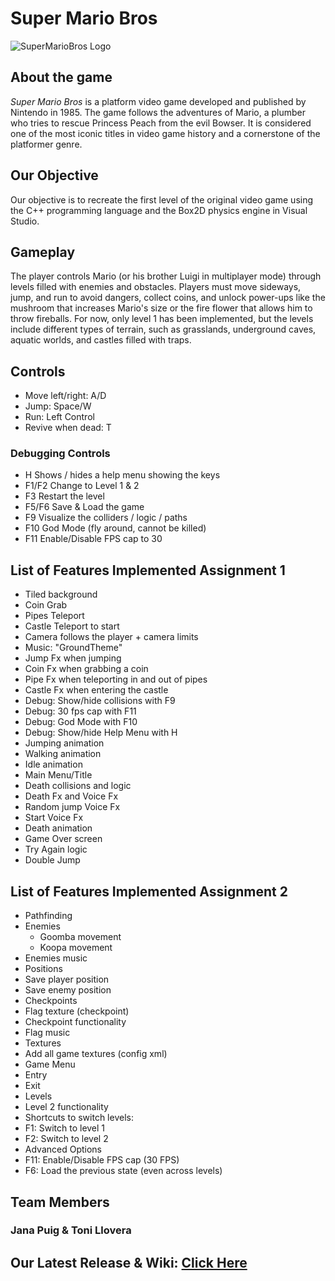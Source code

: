 # Super Mario Bros 
![SuperMarioBros Logo](https://upload.wikimedia.org/wikipedia/commons/2/2b/Super_Mario_Bros._Logo.svg)

## About the game
_Super Mario Bros_ is a platform video game developed and published by Nintendo in 1985. The game follows the adventures of Mario, a plumber who tries to rescue Princess Peach from the evil Bowser. It is considered one of the most iconic titles in video game history and a cornerstone of the platformer genre.

## Our Objective
Our objective is to recreate the first level of the original video game using the C++ programming language and the Box2D physics engine in Visual Studio.

## Gameplay
The player controls Mario (or his brother Luigi in multiplayer mode) through levels filled with enemies and obstacles. Players must move sideways, jump, and run to avoid dangers, collect coins, and unlock power-ups like the mushroom that increases Mario's size or the fire flower that allows him to throw fireballs. 
For now, only level 1 has been implemented, but the levels include different types of terrain, such as grasslands, underground caves, aquatic worlds, and castles filled with traps.

## Controls
* Move left/right: A/D
* Jump: Space/W
* Run: Left Control
* Revive when dead: T

### Debugging Controls
* H Shows / hides a help menu showing the keys
* F1/F2 Change to Level 1 & 2
* F3 Restart the level
* F5/F6 Save & Load the game
* F9 Visualize the colliders / logic / paths
* F10 God Mode (fly around, cannot be killed)
* F11 Enable/Disable FPS cap to 30

## List of Features Implemented Assignment 1 
* Tiled background
* Coin Grab
* Pipes Teleport
* Castle Teleport to start
* Camera follows the player + camera limits
* Music: "GroundTheme"
* Jump Fx when jumping
* Coin Fx when grabbing a coin
* Pipe Fx when teleporting in and out of pipes
* Castle Fx when entering the castle
* Debug: Show/hide collisions with F9
* Debug: 30 fps cap with F11
* Debug: God Mode with F10
* Debug: Show/hide Help Menu with H
* Jumping animation
* Walking animation
* Idle animation
* Main Menu/Title
* Death collisions and logic
* Death Fx and Voice Fx
* Random jump Voice Fx
* Start Voice Fx
* Death animation
* Game Over screen
* Try Again logic
* Double Jump

## List of Features Implemented Assignment 2 
* Pathfinding
* Enemies
  * Goomba movement
  * Koopa movement
* Enemies music
* Positions
* Save player position
* Save enemy position
* Checkpoints
* Flag texture (checkpoint)
* Checkpoint functionality
* Flag music
* Textures
* Add all game textures (config xml)
* Game Menu
* Entry
* Exit
* Levels
* Level 2 functionality
* Shortcuts to switch levels:
* F1: Switch to level 1
* F2: Switch to level 2
* Advanced Options
* F11: Enable/Disable FPS cap (30 FPS)
* F6: Load the previous state (even across levels)


## Team Members
### Jana Puig & Toni Llovera
## Our Latest Release & Wiki: [Click Here](https://github.com/JanaPuig/Super-Mario-Bros/wiki/Release)
